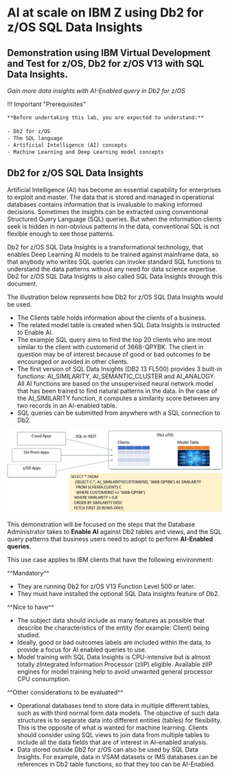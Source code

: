 # AI at scale on IBM Z using Db2 for z/OS SQL Data Insights

## Demonstration using IBM Virtual Development and Test for z/OS, Db2 for z/OS V13 with SQL Data Insights.

*Gain more data insights with AI-Enabled query in Db2 for z/OS*

!!! Important "Prerequisites"

    **Before undertaking this lab, you are expected to understand:**

    - Db2 for z/OS
    - The SQL language
    - Artificial Intelligence (AI) concepts
    - Machine Learning and Deep Learning model concepts
  
## Db2 for z/OS SQL Data Insights

Artificial Intelligence (AI) has become an essential capability for enterprises to exploit and master. The data that is stored and managed in operational databases contains information that is invaluable to making informed decisions. Sometimes the insights can be extracted using conventional Structured Query Language (SQL) queries. But when the information clients seek is hidden in non-obvious patterns in the data, conventional SQL is not flexible enough to see those patterns.

Db2 for z/OS SQL Data Insights is a transformational technology, that enables Deep Learning AI models to be trained against mainframe data, so that anybody who writes SQL queries can invoke standard SQL functions to understand the data patterns without any need for data science expertise. Db2 for z/OS SQL Data Insights is also called SQL Data Insights through this document.

The illustration below represents how Db2 for z/OS SQL Data Insights would be used.

- The Clients table holds information about the clients of a business.
- The related model table is created when SQL Data Insights is instructed to Enable AI.
- The example SQL query aims to find the top 20 clients who are most similar to the client with customerid of 3668-QPYBK. The client in question may be of interest because of good or bad outcomes to be encouraged or avoided in other clients.
- The first version of SQL Data Insights (DB2 13 FL500) provides 3 built-in functions: AI_SIMILARITY, AI_SEMANTIC_CLUSTER and AI_ANALOGY. All AI functions are based on the unsupervised neural network model that has been trained to find natural patterns in the data. In the case of the AI_SIMILARITY function, it computes a similarity score between any two records in an AI-enabled table.
- SQL queries can be submitted from anywhere with a SQL connection to Db2.

![](_attachments/AI%20at%20scale%20on%20IBM%20Z%20using%20Db2%20for%20zOS%20SQL%20Data%20Insights%20Workbook%20-%202024-Feb-26.jpg)

This demonstration will be focused on the steps that the Database Administrator takes to **Enable AI** against Db2 tables and views, and the SQL query patterns that business users need to adopt to perform **AI-Enabled queries**.

This use case applies to IBM clients that have the following environment:

^^Mandatory^^
- They are running Db2 for z/OS V13 Function Level 500 or later.
- They must have installed the optional SQL Data Insights feature of Db2.

^^Nice to have^^
- The subject data should include as many features as possible that describe the characteristics of the entity (for example: Client) being studied.
- Ideally, good or bad outcomes labels are included within the data, to provide a focus for AI enabled queries to use.
- Model training with SQL Data Insights is CPU-intensive but is almost totally zIntegrated Information Processor (zIIP) eligible. Available zIIP engines for model training help to avoid unwanted general processor CPU consumption.

^^Other considerations to be evaluated^^

- Operational databases tend to store data in multiple different tables, such as with third normal form data models. The objective of such data structures is to separate data into different entities (tables) for flexibility. This is the opposite of what is wanted for machine learning. Clients should consider using SQL views to join data from multiple tables to include all the data fields that are of interest in AI-enabled analysis.
- Data stored outside Db2 for z/OS can also be used by SQL Data Insights. For example, data in VSAM datasets or IMS databases can be references in Db2 table functions, so that they too can be AI-Enabled.